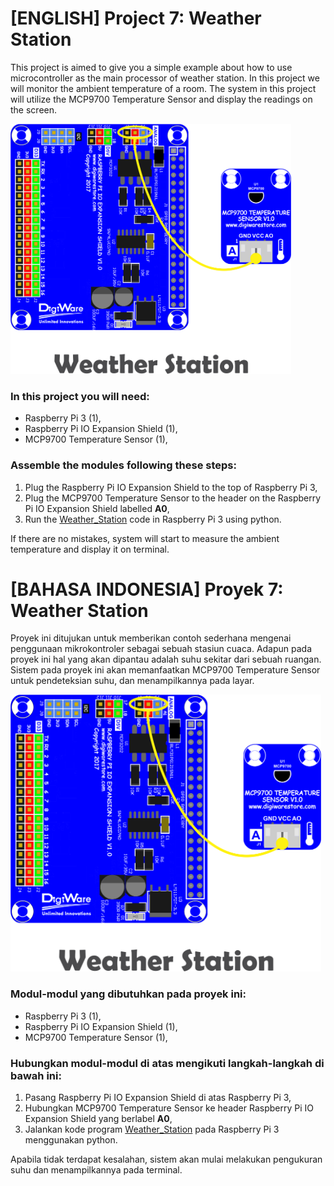 # [ENGLISH] Project 7: Weather Station
This project is aimed to give you a simple example about how to use microcontroller as the main processor of weather station. In this project we will monitor the ambient temperature of a room. The system in this project will utilize the MCP9700 Temperature Sensor and  display the readings on the screen.

<img src="/images/weather station.png" height="400">

### In this project you will need:
* Raspberry Pi 3 (1),
* Raspberry Pi IO Expansion Shield (1),
* MCP9700 Temperature Sensor (1),

### Assemble the modules following these steps:
1. Plug the Raspberry Pi IO Expansion Shield to the top of Raspberry Pi 3,
2. Plug the MCP9700 Temperature Sensor to the header on the Raspberry Pi IO Expansion Shield labelled **A0**,
3. Run the [Weather_Station](/07_Weather_Station/Weather_Station) code in Raspberry Pi 3 using python.

If there are no mistakes, system will start to measure the ambient temperature and display it on terminal.

# [BAHASA INDONESIA] Proyek 7: Weather Station
Proyek ini ditujukan untuk memberikan contoh sederhana mengenai penggunaan mikrokontroler sebagai sebuah stasiun cuaca. Adapun pada proyek ini hal yang akan dipantau adalah suhu sekitar dari sebuah ruangan. Sistem pada proyek ini akan memanfaatkan MCP9700 Temperature Sensor untuk pendeteksian suhu, dan menampilkannya pada layar.

<img src="/images/weather station.png" height="443">

### Modul-modul yang dibutuhkan pada proyek ini:
* Raspberry Pi 3 (1),
* Raspberry Pi IO Expansion Shield (1),
* MCP9700 Temperature Sensor (1),

### Hubungkan modul-modul di atas mengikuti langkah-langkah di bawah ini:
1. Pasang Raspberry Pi IO Expansion Shield di atas Raspberry Pi 3,
2. Hubungkan MCP9700 Temperature Sensor ke header Raspberry Pi IO Expansion Shield yang berlabel **A0**,
5. Jalankan kode program [Weather_Station](/07_Weather_Station/Weather_Station) pada Raspberry Pi 3 menggunakan python.

Apabila tidak terdapat kesalahan, sistem akan mulai melakukan pengukuran suhu dan menampilkannya pada terminal.
